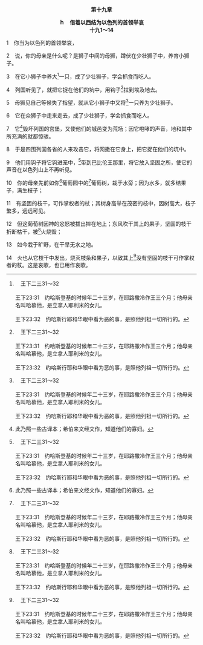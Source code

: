 <p style="text-align:center;font-weight:bold;">第十九章</p>

<p style="text-align:center;font-weight:bold;">ｈ　借着以西结为以色列的首领举哀<br>十九1～14</p>

1　你当为以色列的首领举哀，

2　说，你的母亲是什么呢？是狮子中间的母狮，蹲伏在少壮狮子中，养育小狮子。

3　在它小狮子中养大[^a]一只，成了少壮狮子，学会抓食而吃人。

[^a]:　王下二三31～32<br><br>王下23:31　约哈斯登基的时候年二十三岁，在耶路撒冷作王三个月；他母亲名叫哈慕他，是立拿人耶利米的女儿。<br><br>王下23:32　约哈斯行耶和华眼中看为恶的事，是照他列祖一切所行的。

4　列国听见了，就把它捉在他们的坑中，用钩子[^a]拉到埃及地去。

[^a]:　王下二三33～34；代下三六4<br><br>王下23:33　法老尼哥将约哈斯锁禁在哈马地的利比拉，不许他在耶路撒冷作王，又罚犹大地银子一百他连得，金子一他连得。<br><br>王下23:34　法老尼哥立约西亚的儿子以利亚敬接续他父亲约西亚作王，给他改名叫约雅敬，却将约哈斯带到埃及，他就死在那里。<br><br>代下36:4　埃及王尼哥立约哈斯的哥哥以利亚敬作犹大和耶路撒冷的王，给他改名叫约雅敬，却将他兄弟约哈斯带到埃及去了。

5　母狮见自己等候失了指望，就从它小狮子中又将[^a]一只养为少壮狮子。

[^a]:　王下二三34～37<br><br>王下23:34　法老尼哥立约西亚的儿子以利亚敬接续他父亲约西亚作王，给他改名叫约雅敬，却将约哈斯带到埃及，他就死在那里。<br><br>王下23:35　约雅敬将金银给法老；他向那地的民征税，好照着法老的命令缴纳银子；他按着对各人所估定的，向那地的民索要金银，好给法老尼哥。<br><br>王下23:36　约雅敬登基的时候年二十五岁，在耶路撒冷作王十一年；他母亲名叫西布大，是鲁玛人毗大雅的女儿。<br><br>王下23:37　约雅敬行耶和华眼中看为恶的事，是照他列祖一切所行的。

6　它在众狮子中走来走去，成了少壮狮子，学会抓食而吃人。

7　它[^1]毁坏列国的宫堡，又使他们的城邑变为荒场；因它咆哮的声音，地和其中所充满的就都惊骇。

[^1]:此乃照一些古译本；希伯来文经文作，知道他们的寡妇。

8　于是四围列国各省的人来攻击它，将网撒在它身上，把它捉在他们的坑中。

9　他们用钩子将它钩进笼中，[^a]带到巴比伦王那里，将它放入坚固之所，使它的声音在以色列山上不再听见。

[^a]:　代下三六6；耶三六30<br><br>代下36:6　巴比伦王尼布甲尼撒上来攻击他，用铜链锁着他，将他带到巴比伦去。<br><br>耶36:30　所以耶和华论到犹大王约雅敬如此说，他后裔中必没有人坐在大卫的宝座上；他的尸首必被抛弃，白日受炎热，黑夜受寒霜。

10　你的母亲先前如你[^1]葡萄园中的[^a]葡萄树，栽于水旁；因为水多，就多结果子，满生枝子；

[^1]:葡萄园，许多古卷作，血。

[^a]:　结十七6；赛五7；约十五1<br><br>结17:6　使其渐渐生长，成为蔓延矮小的葡萄树；其枝转向那鹰，其根在鹰以下，于是成了葡萄树，生出枝条，发出小枝。<br><br>赛5:7　原来万军之耶和华的葡萄园就是以色列家，祂所喜悦的树就是犹大人；祂指望的是公平，谁知倒有流血！指望的是公义，谁知倒有哀声！<br><br>约15:1　我是真葡萄树，我父是栽培的人。

11　有坚固的枝干，可作掌权者的杖；其树身高举在茂密的枝中，因树高大，枝子繁多，远远可见。

12　但这葡萄树因神的忿怒被拔出摔在地上；东风吹干其上的果子，坚固的枝干折断枯干，被[^a]火烧毁；

[^a]:　诗八十15～16；结十五6～8<br><br>诗80:15　就是你右手所栽的枝干，和你为自己所坚固的枝子。<br><br>诗80:16　这树已经被火焚烧，被刀砍伐；他们因你脸上所显的斥责灭亡了。<br><br>结15:6　所以，主耶和华如此说，林中众树以内葡萄树的木料，我怎样使它在火中当柴烧，也必照样待耶路撒冷的居民。<br><br>结15:7　我必向他们变脸：他们虽从火中出来，火却要烧灭他们；我向他们变脸的时候，你们就知道我是耶和华。<br><br>结15:8　我必使这地荒凉，因为他们行事不忠实，这是主耶和华说的。

13　如今栽于旷野，在干旱无水之地。

14　火也从它枝干中发出，烧灭枝条和果子，以致其上[^a]没有坚固的枝干可作掌权者的杖。这是哀歌，也已用作哀歌。

[^a]:　结二一25～27；何三4<br><br>结21:25　你这亵渎、行恶的以色列首领啊，在罪孽尽头的时刻，你受报的日子已到。<br><br>结21:26　主耶和华如此说，当除掉冠，摘下冕；现有的必不再有。要使卑者升为高，使高者降为卑。<br><br>结21:27　我要将这国倾覆，倾覆，又倾覆；这国也必不再有，直等到那应得的来到，我就赐给祂。<br><br>何3:4　因为以色列人也必多日静居，无君王，无首领，无祭祀，无柱像，无以弗得，无家中的神像。


